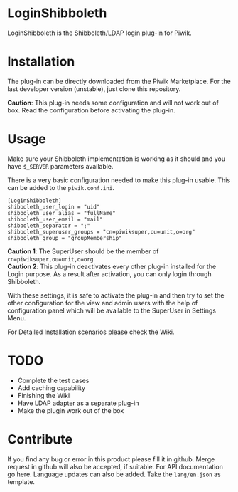 # LoginShibboleth

LoginShibboleth is the Shibboleth/LDAP login plug-in for Piwik.

# Installation

The plug-in can be directly downloaded from the Piwik Marketplace. For the last developer version (unstable), just clone this repository.     

**Caution**: This plug-in needs some configuration and will not work out of box. Read the configuration before activating the plug-in.

# Usage

Make sure your Shibboleth implementation is working as it should and you have `$_SERVER` parameters available.   

There is a very basic configuration needed to make this plug-in usable. This can be added to the `piwik.conf.ini`.
```
[LoginShibboleth]
shibboleth_user_login = "uid"
shibboleth_user_alias = "fullName"
shibboleth_user_email = "mail"
shibboleth_separator = ";"
shibboleth_superuser_groups = "cn=piwiksuper,ou=unit,o=org"
shibboleth_group = "groupMembership"
```
**Caution 1**: The SuperUser should be the member of `cn=piwiksuper,ou=unit,o=org`.   
**Caution 2**: This plug-in deactivates every other plug-in installed for the Login purpose. As a result after activation, you can only login through Shibboleth.

With these settings, it is safe to activate the plug-in and then try to set the other configuration for the view and admin users with the help of configuration panel which will be available to the SuperUser in Settings Menu.

For Detailed Installation scenarios please check the Wiki.

# TODO

- Complete the test cases
- Add caching capability
- Finishing the Wiki
- Have LDAP adapter as a separate plug-in
- Make the plugin work out of the box

# Contribute
If you find any bug or error in this product please fill it in github. Merge request in github will also be accepted, if suitable. For API documentation go here. Language updates can also be added. Take the `lang/en.json` as template.

